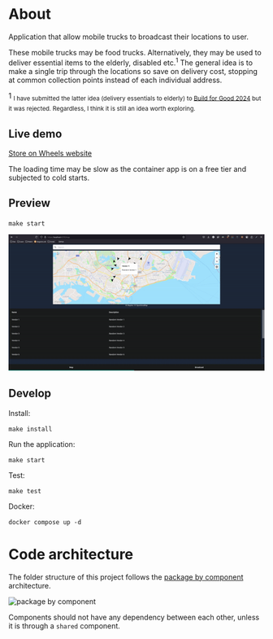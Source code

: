 # About
Application that allow mobile trucks to broadcast their locations to user.

These mobile trucks may be food trucks. Alternatively, they may be used to deliver essential items to the elderly, disabled etc.<sup>1</sup> The general idea is to make a single trip
through the locations so save on delivery cost, stopping at common collection points instead of each individual address. 

1 <sub>I have submitted the latter idea (delivery essentials to elderly) to [Build for Good 2024](https://www.build.gov.sg/) but it was rejected.
Regardless, I think it is still an idea worth exploring.</sub>

## Live demo
[Store on Wheels website](https://ca-storeonwheels-prod-sea.salmondune-1fef61dc.southeastasia.azurecontainerapps.io)

The loading time may be slow as the container app is on a free tier and subjected to cold starts.

## Preview
`make start`

![Preview](store_on_wheels_preview.gif)

## Develop
Install:

```
make install
```

Run the application:
```
make start
```

Test:
```
make test
```

Docker:
```
docker compose up -d
```

# Code architecture
The folder structure of this project follows the [package by component](https://dzone.com/articles/package-component-and) architecture.

<img src="https://dz2cdn1.dzone.com/storage/temp/14001112-20150308-package-by-component.png" alt="package by component" height="300"/>

Components should not have any dependency between each other, unless it is through a `shared` component.
